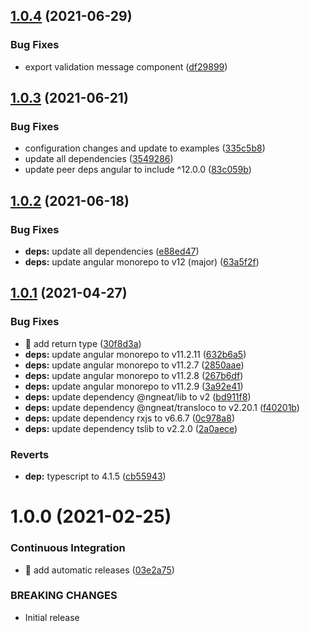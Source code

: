 ## [1.0.4](https://github.com/RiskChallenger/translation-validation/compare/v1.0.3...v1.0.4) (2021-06-29)


### Bug Fixes

* export validation message component ([df29899](https://github.com/RiskChallenger/translation-validation/commit/df29899a8b810d1f6eab5cc86bd40a8b490d6dab))

## [1.0.3](https://github.com/RiskChallenger/translation-validation/compare/v1.0.2...v1.0.3) (2021-06-21)


### Bug Fixes

* configuration changes and update to examples ([335c5b8](https://github.com/RiskChallenger/translation-validation/commit/335c5b88e556af401ebab236b851121b362466c4))
* update all dependencies ([3549286](https://github.com/RiskChallenger/translation-validation/commit/3549286a537088ab9c8a044fbc0e6916d0353dca))
* update peer deps angular to include ^12.0.0 ([83c059b](https://github.com/RiskChallenger/translation-validation/commit/83c059bee06993a78f3563089ca6525694d258d7))

## [1.0.2](https://github.com/RiskChallenger/translation-validation/compare/v1.0.1...v1.0.2) (2021-06-18)


### Bug Fixes

* **deps:** update all dependencies ([e88ed47](https://github.com/RiskChallenger/translation-validation/commit/e88ed47328ce46f0e8ac9bb0bfd1bb0b2069a20f))
* **deps:** update angular monorepo to v12 (major) ([63a5f2f](https://github.com/RiskChallenger/translation-validation/commit/63a5f2fd78305dcc634dbfcb6603cf5a7f958a61))

## [1.0.1](https://github.com/RiskChallenger/translation-validation/compare/v1.0.0...v1.0.1) (2021-04-27)


### Bug Fixes

* 🐛 add return type ([30f8d3a](https://github.com/RiskChallenger/translation-validation/commit/30f8d3a1d36773277de59b1d56e7d50c7fa53374))
* **deps:** update angular monorepo to v11.2.11 ([632b6a5](https://github.com/RiskChallenger/translation-validation/commit/632b6a563b78a271a96d73d5d30ac834eddcd256))
* **deps:** update angular monorepo to v11.2.7 ([2850aae](https://github.com/RiskChallenger/translation-validation/commit/2850aae585bbe734fd2db3fad771351dd7a43046))
* **deps:** update angular monorepo to v11.2.8 ([267b6df](https://github.com/RiskChallenger/translation-validation/commit/267b6df93d05976526c141bcd3627515caa41c35))
* **deps:** update angular monorepo to v11.2.9 ([3a92e41](https://github.com/RiskChallenger/translation-validation/commit/3a92e41393e0eeb8a10a0d2e2b483265ba063107))
* **deps:** update dependency @ngneat/lib to v2 ([bd911f8](https://github.com/RiskChallenger/translation-validation/commit/bd911f8fa23aa01e43f8294a7664d67cbe15e6da))
* **deps:** update dependency @ngneat/transloco to v2.20.1 ([f40201b](https://github.com/RiskChallenger/translation-validation/commit/f40201b6d0bc9530aae193f83fa0cb1f57931b3d))
* **deps:** update dependency rxjs to v6.6.7 ([0c978a8](https://github.com/RiskChallenger/translation-validation/commit/0c978a83ec8e4a3b53a436d6e85394b64111f49e))
* **deps:** update dependency tslib to v2.2.0 ([2a0aece](https://github.com/RiskChallenger/translation-validation/commit/2a0aece97c16a3f1d0088546e84625a931bba76f))


### Reverts

* **dep:** typescript to 4.1.5 ([cb55943](https://github.com/RiskChallenger/translation-validation/commit/cb5594384dfd30d05d25e36884ea50761eebf5a3))

# 1.0.0 (2021-02-25)


### Continuous Integration

* 🎡 add automatic releases ([03e2a75](https://github.com/RiskChallenger/translation-validation/commit/03e2a750ce498ca7a4dde949d04c9a3a8c0a725a))


### BREAKING CHANGES

* Initial release
